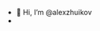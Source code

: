 - 👋 Hi, I’m @alexzhuikov
- 

<!---
alexzhuikov/alexzhuikov is a ✨ special ✨ repository because its `README.md` (this file) appears on your GitHub profile.
You can click the Preview link to take a look at your changes.
--->
